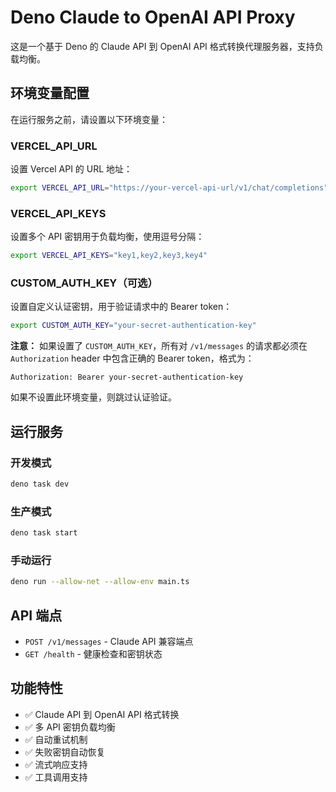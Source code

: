 # Deno Claude to OpenAI API Proxy

这是一个基于 Deno 的 Claude API 到 OpenAI API 格式转换代理服务器，支持负载均衡。

## 环境变量配置

在运行服务之前，请设置以下环境变量：

### VERCEL_API_URL
设置 Vercel API 的 URL 地址：
```bash
export VERCEL_API_URL="https://your-vercel-api-url/v1/chat/completions"
```

### VERCEL_API_KEYS
设置多个 API 密钥用于负载均衡，使用逗号分隔：
```bash
export VERCEL_API_KEYS="key1,key2,key3,key4"
```

### CUSTOM_AUTH_KEY（可选）
设置自定义认证密钥，用于验证请求中的 Bearer token：
```bash
export CUSTOM_AUTH_KEY="your-secret-authentication-key"
```

**注意：** 如果设置了 `CUSTOM_AUTH_KEY`，所有对 `/v1/messages` 的请求都必须在 `Authorization` header 中包含正确的 Bearer token，格式为：
```
Authorization: Bearer your-secret-authentication-key
```

如果不设置此环境变量，则跳过认证验证。

## 运行服务

### 开发模式
```bash
deno task dev
```

### 生产模式
```bash
deno task start
```

### 手动运行
```bash
deno run --allow-net --allow-env main.ts
```

## API 端点

- `POST /v1/messages` - Claude API 兼容端点
- `GET /health` - 健康检查和密钥状态

## 功能特性

- ✅ Claude API 到 OpenAI API 格式转换
- ✅ 多 API 密钥负载均衡
- ✅ 自动重试机制
- ✅ 失败密钥自动恢复
- ✅ 流式响应支持
- ✅ 工具调用支持